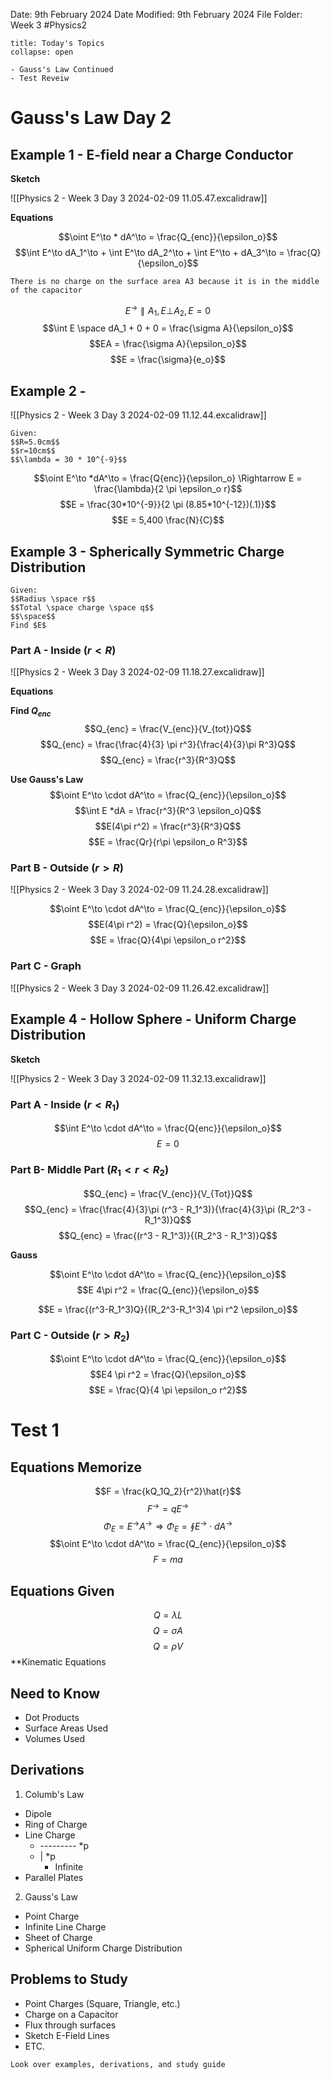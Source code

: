 Date: 9th February 2024
Date Modified: 9th February 2024
File Folder: Week 3
#Physics2

```ad-abstract
title: Today's Topics
collapse: open

- Gauss's Law Continued
- Test Reveiw

```

# Gauss's Law Day 2

## Example 1 - E-field near a Charge Conductor

**Sketch**

![[Physics 2 - Week 3 Day 3 2024-02-09 11.05.47.excalidraw]]

**Equations**

$$\oint E^\to * dA^\to = \frac{Q_{enc}}{\epsilon_o}$$
$$\int E^\to dA_1^\to + \int E^\to dA_2^\to + \int E^\to + dA_3^\to = \frac{Q}{\epsilon_o}$$
```ad-note
There is no charge on the surface area A3 because it is in the middle of the capacitor
```
$$E^\to \parallel A_1, E \bot A_2, E= 0$$
$$\int E \space dA_1 + 0 + 0 = \frac{\sigma A}{\epsilon_o}$$
$$EA = \frac{\sigma A}{\epsilon_o}$$
$$E = \frac{\sigma}{e_o}$$

## Example 2 - 

![[Physics 2 - Week 3 Day 3 2024-02-09 11.12.44.excalidraw]]

```ad-note
Given:
$$R=5.0cm$$
$$r=10cm$$
$$\lambda = 30 * 10^{-9}$$
```

$$\oint E^\to *dA^\to = \frac{Q{enc}}{\epsilon_o} \Rightarrow E = \frac{\lambda}{2 \pi \epsilon_o r}$$
$$E = \frac{30*10^{-9}}{2 \pi (8.85*10^{-12})(.1)}$$
$$E = 5,400 \frac{N}{C}$$

## Example 3 - Spherically Symmetric Charge Distribution

```ad-note
Given:
$$Radius \space r$$
$$Total \space charge \space q$$
$$\space$$
Find $E$
```
### Part A - Inside ($r < R$)

![[Physics 2 - Week 3 Day 3 2024-02-09 11.18.27.excalidraw]]

**Equations**

**Find $Q_{enc}$**
$$Q_{enc} = \frac{V_{enc}}{V_{tot}}Q$$
$$Q_{enc} = \frac{\frac{4}{3} \pi r^3}{\frac{4}{3}\pi R^3}Q$$
$$Q_{enc} = \frac{r^3}{R^3}Q$$

**Use Gauss's Law**
$$\oint E^\to \cdot dA^\to = \frac{Q_{enc}}{\epsilon_o}$$
$$\int E *dA = \frac{r^3}{R^3 \epsilon_o}Q$$$$E(4\pi r^2) = \frac{r^3}{R^3}Q$$
$$E = \frac{Qr}{r\pi \epsilon_o R^3}$$

### Part B - Outside $(r>R)$

![[Physics 2 - Week 3 Day 3 2024-02-09 11.24.28.excalidraw]]

$$\oint E^\to \cdot dA^\to = \frac{Q_{enc}}{\epsilon_o}$$
$$E(4\pi r^2) = \frac{Q}{\epsilon_o}$$
$$E = \frac{Q}{4\pi \epsilon_o r^2}$$

### Part C - Graph

![[Physics 2 - Week 3 Day 3 2024-02-09 11.26.42.excalidraw]]

## Example 4 - Hollow Sphere - Uniform Charge Distribution

**Sketch**

![[Physics 2 - Week 3 Day 3 2024-02-09 11.32.13.excalidraw]]

### Part A - Inside ($r < R_1$)

$$\int E^\to \cdot dA^\to = \frac{Q{enc}}{\epsilon_o}$$
$$E = 0$$
### Part B- Middle Part ($R_1 < r < R_2$)

$$Q_{enc} = \frac{V_{enc}}{V_{Tot}}Q$$
$$Q_{enc} = \frac{\frac{4}{3}\pi (r^3 - R_1^3)}{\frac{4}{3}\pi (R_2^3 - R_1^3)}Q$$
$$Q_{enc} = \frac{(r^3 - R_1^3)}{(R_2^3 - R_1^3)}Q$$

**Gauss**

$$\oint E^\to \cdot dA^\to = \frac{Q_{enc}}{\epsilon_o}$$
$$E 4\pi r^2 = \frac{Q_{enc}}{\epsilon_o}$$

$$E = \frac{(r^3-R_1^3)Q}{(R_2^3-R_1^3)4 \pi r^2 \epsilon_o}$$
### Part C - Outside ($r > R_2$)

$$\oint E^\to \cdot dA^\to = \frac{Q_{enc}}{\epsilon_o}$$
$$E4 \pi r^2 = \frac{Q}{\epsilon_o}$$
$$E = \frac{Q}{4 \pi \epsilon_o r^2}$$
# Test 1

## Equations Memorize

$$F = \frac{kQ_1Q_2}{r^2}\hat{r}$$
$$F^\to = q E^\to$$
$$\Phi_E = E^\to A^\to \Rightarrow \Phi_E = \oint E^\to \cdot dA^\to$$
$$\oint E^\to \cdot dA^\to = \frac{Q_{enc}}{\epsilon_o}$$
$$F=ma$$

## Equations Given

$$Q = \lambda L$$
$$Q = \sigma A$$
$$Q = \rho V$$
**Kinematic Equations

## Need to Know

- Dot Products
- Surface Areas Used
- Volumes Used

## Derivations

1. Columb's Law
- Dipole
- Ring of Charge
- Line Charge 
	- --------- *p
	- |      *p
		- Infinite
- Parallel Plates

2. Gauss's Law
- Point Charge
- Infinite Line Charge
- Sheet of Charge
- Spherical Uniform Charge Distribution

## Problems to Study

- Point Charges (Square, Triangle, etc.)
- Charge on a Capacitor
- Flux through surfaces
- Sketch E-Field Lines
- ETC.

```ad-important
Look over examples, derivations, and study guide
```

